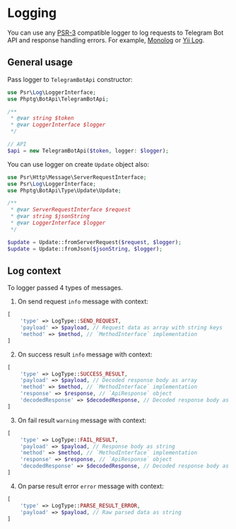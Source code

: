 # Logging

You can use any [PSR-3](https://www.php-fig.org/psr/psr-3/) compatible logger to log requests to Telegram Bot API and
response handling errors. For example, [Monolog](https://github.com/Seldaek/monolog) or
[Yii Log](https://github.com/yiisoft/log).

## General usage

Pass logger to `TelegramBotApi` constructor:

```php
use Psr\Log\LoggerInterface;
use Phptg\BotApi\TelegramBotApi;

/**
 * @var string $token
 * @var LoggerInterface $logger
 */

// API
$api = new TelegramBotApi($token, logger: $logger);
```

You can use logger on create `Update` object also:

```php
use Psr\Http\Message\ServerRequestInterface;
use Psr\Log\LoggerInterface;
use Phptg\BotApi\Type\Update\Update;

/**
 * @var ServerRequestInterface $request
 * @var string $jsonString
 * @var LoggerInterface $logger
 */

$update = Update::fromServerRequest($request, $logger);
$update = Update::fromJson($jsonString, $logger);
```

## Log context

To logger passed 4 types of messages.

1) On send request `info` message with context:

```php
[
    'type' => LogType::SEND_REQUEST,
    'payload' => $payload, // Request data as array with string keys
    'method' => $method, // `MethodInterface` implementation
]
```

2) On success result `info` message with context:

```php
[
    'type' => LogType::SUCCESS_RESULT,
    'payload' => $payload, // Decoded response body as array
    'method' => $method, // `MethodInterface` implementation
    'response' => $response, // `ApiResponse` object
    'decodedResponse' => $decodedResponse, // Decoded response body as array 
]
```

3) On fail result `warning` message with context:

```php
[
    'type' => LogType::FAIL_RESULT,
    'payload' => $payload, // Response body as string
    'method' => $method, // `MethodInterface` implementation
    'response' => $response, // `ApiResponse` object
    'decodedResponse' => $decodedResponse, // Decoded response body as array 
]
```

4) On parse result error `error` message with context:

```php
[
    'type' => LogType::PARSE_RESULT_ERROR,
    'payload' => $payload, // Raw parsed data as string
]
```
